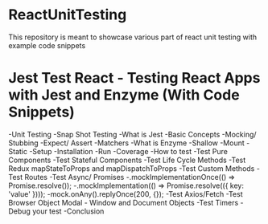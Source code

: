 # ReactUnitTesting
This repository is meant to showcase various part of react unit testing with example code snippets

# Jest Test React - Testing React Apps with Jest and Enzyme (With Code Snippets)

-Unit Testing
-Snap Shot Testing
-What is Jest
  -Basic Concepts
  -Mocking/ Stubbing
  -Expect/ Assert
  -Matchers
-What is Enzyme
  -Shallow
  -Mount
  -Static
-Setup
-Installation
-Run
-Coverage
-How to test
  -Test Pure Components
  -Test Stateful Components
  -Test Life Cycle Methods
  -Test Redux mapStateToProps and mapDispatchToProps
  -Test Custom Methods
  -Test Routes
  -Test Async/ Promises
    -<service-name>.mockImplementationOnce(() => Promise.resolve());
    -<service>.mockImplementation(() => Promise.resolve(({ key: 'value' })));
    -mock.onAny().replyOnce(200, {});
-Test Axios/Fetch
-Test Browser Object Modal - Window and Document Objects
-Test Timers
-Debug your test
-Conclusion
